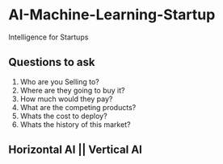 # AI-Machine-Learning-Startup
Intelligence for Startups

## Questions to ask
1. Who are you Selling to?
2. Where are they going to buy it?
3. How much would they pay?
4. What are the competing products?
5. Whats the cost to deploy?
6. Whats the history of this market?

## Horizontal AI || Vertical AI

